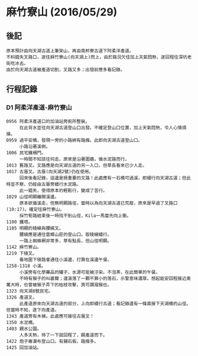 麻竹寮山 (2016/05/29)
=====================

後記
----

    原本預計由向天湖古道上筆架山，再由南邦寮古道下阿柔洋產道。
    不料錯失叉路口，遂往麻竹寮山(向天湖上)而上，由於路況欠佳加上天氣悶熱，遂回程往深坑老街吃冰去。
    由於向天湖古道被產道切割，叉路又多；出發前應多看記錄。

行程記錄
-------

### D1 阿柔洋產道-麻竹寮山

    0956 阿柔洋產道口的加油站旁廁所整裝。
         在此背水並往向天湖古道登山口出發。不確定登山口位置，加上天氣悶熱，令人心情煩燥。
    0959 過平安橋，發現一旁的小路綁有路條。此即向天湖古道登山口。
         小路沿著溪側。
    1006 民宅鐵柵門。
         一時間不知該往何走。原來是沿著圍牆，循水泥路而行。
    1013 舊路叉。叉路應是向天湖古道的另一入口，但草長看來已少人走。
    1017 古厝叉。古厝(向天湖2號)仍在使用。
         回來後看記錄，這邊是極重要的叉路！此處應有一石橋可過溪，即續行向天湖古道；但此時並不察，仍經由古厝旁續行水泥路。
         此一錯失，使得原本的輕鬆行，變成了苦行。
    1029 山徑明顯離開溪邊。
         原本欲循溪走，但無明顯路徑，當時以為向天湖古道已荒廢，原來是早過了叉路口(10:17)。確定往麻竹寮山。
         採竹筍路結束後一時找不到山徑，Kila一馬當先向上衝。
    1100 鐵塔。
    1105 明顯的稜線與腰繞叉。
         腰繞應是通往雲鄉山莊的登山口。取稜線續行。
         一路上蜘蛛網非常多，草有點長，但山徑明顯。
    1142 麻竹寮山。
    1219 下稜叉。
         看地圖下稜路會通往小溪邊，打算在溪邊午餐。
    1258-1318 小溪。
         小溪旁有化學藥品的罐子，水源可能被汙染。不泡茶，在此簡單的午餐。
         不時有猴子的叫囂聲；還滾落了一顆不算小的落石，示警意味濃厚。想起能安回程接近奧萬大時，也曾被猴子弄下的枯枝攻擊，真可謂潑猴也。
    1323 向天湖8號民宅。
    1326 產道叉。
         此產道原來向天湖古道的部分，上向即續行古道；看記錄還有一條直接下天湖橋的山徑。但當時不知，遂下向產道。
    1343 產道旁有木梯。此處應可接往古厝叉！
    1350 水泥橋。
    1403 親水公園。
         人多天熱，待了一下就回程了，踢產道而下。
    1422 炮子崙瀑布登山口。有鋪石板，路條多。
    1425 回加油站。
